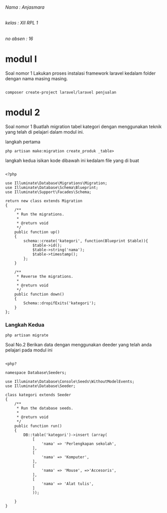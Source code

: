 ###### Nama : Anjasmara
###### kelas : XII RPL 1
###### no absen : 16

# modul l

Soal nomor 1
Lakukan proses instalasi framework laravel kedalam folder dengan nama masing masing.
```

composer create-project laravel/laravel penjualan
```


# modul 2
Soal nomor 1
Buatlah migration tabel kategori dengan menggunakan teknik yang telah di pelajari dalam modul ini.

langkah pertama
```
php artisan make:migration create_produk _table>
```

langkah kedua
isikan kode dibawah ini kedalam file yang di buat
```

<?php

use Illuminate\Database\Migrations\Migration;
use Illuminate\Database\Schema\Blueprint;
use Illuminate\Support\Facades\Schema;

return new class extends Migration
{
    /**
     * Run the migrations.
     *
     * @return void
     */
    public function up()
    {
        schema::create('kategori', function(Blueprint $table)){
            $table->id();
            $table->string('nama');
            $table->timestamp();
        };
    }

    /**
     * Reverse the migrations.
     *
     * @return void
     */
    public function down()
    {
        Schema::dropifExits('kategori');
    }
};
```
### Langkah Kedua
```
php artisan migrate
```

Soal No.2
Berikan data dengan menggunakan deeder yang telah anda pelajari pada modul ini
```

<php?

namespace Database\Seeders;

use Illuminate\Database\Console\Seeds\WithoutModelEvents;
use Illuminate\Database\Seeder;

class kategori extends Seeder
{
    /**
     * Run the database seeds.
     *
     * @return void
     */
    public function run()
    {
        DB::table('kategori')->insert (array(
            [
                'nama' => 'Perlengkapan sekolah',
            ],
            [
                'nama' => 'Komputer',
            ],
            [
                'nama' => 'Mouse', =>'Accesoris',
            ],
            [
                'nama' => 'Alat tulis',
            ]
            ));

    }
}
